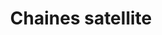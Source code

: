 ---
title: "Chaines satellite"
description: "Vivez de moments forts, et regardez les meilleurs matchs en cours."
icon: "icon.svg"
---